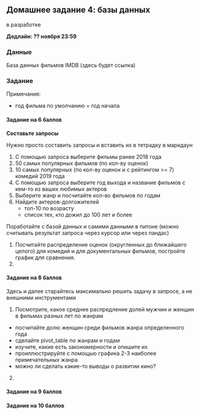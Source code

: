 ## Домашнее задание 4: базы данных

в разработке

**Дедлайн: ?? ноября 23:59**

### Данные

База данных фильмов IMDB (здесь будет ссылка)

### Задание

Примечания:
- год фильма по умолчанию = год начала

#### Задание на 6 баллов

**Составьте запросы**

Нужно просто составить запросы и вставить их в тетрадку в маркдаун

1. С помощью запроса выберите фильмы ранее 2018 года 
2. 50 самых популярных фильмов (по кол-ву оценок)
3. 10 самых популярных (по кол-ву оценок и с рейтингом >= 7) комедий 2019 года
4. С помощью запроса выберите год выхода и название фильмов с кем-то из ваших любимых актеров
5. Выберите жанр и посчитайте кол-во фильмов по годам
6. Найдите актеров-долгожителей
    - топ-10 по возрасту
    - список тех, кто дожил до 100 лет и более

Поработайте с базой данных и самими данными в питоне (можно считывать результат запроса через курсор или через пандас)

1. Посчитайте распределение оценок (округленных до ближайшего целого) для комедий и для документальных фильмов, постройте график для сравнения.
2. 

#### Задание на 8 баллов

Здесь и далее старайтесь максимально решить задачу в запросе, а не внешними инструментами

1. Посмотрите, какое среднее распредление долей мужчин и женщин в фильмах разных лет по жанрам
  - посчитайте долю женщин среди фильмов жанра определенного года
  - сделайте pivot_table по жанрам и годам
  - изучите, какие есть закономерности и опишите их
  - проиллюстрируйте с помощью графика 2-3 наиболее примечательных жанра
  - можно ли сделать какие-то выводы о развитии кино?
2.  

#### Задание на 9 баллов


#### Задание на 10 баллов
